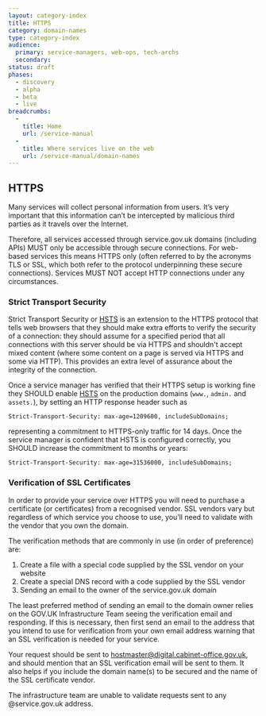 ```yaml
---
layout: category-index
title: HTTPS
category: domain-names
type: category-index
audience:
  primary: service-managers, web-ops, tech-archs
  secondary:
status: draft
phases:
  - discovery
  - alpha
  - beta
  - live
breadcrumbs:
  -
    title: Home
    url: /service-manual
  -
    title: Where services live on the web
    url: /service-manual/domain-names
---
```


## HTTPS

Many services will collect personal information from users. It’s very important that this information can’t be
intercepted by malicious third parties as it travels over the Internet.

Therefore, all services accessed through service.gov.uk domains (including APIs) MUST only be accessible through
secure connections. For web-based services this means HTTPS only (often referred to by the acronyms TLS or SSL,
which both refer to the protocol underpinning these secure connections). Services MUST NOT accept HTTP connections
under any circumstances.

### Strict Transport Security

Strict Transport Security or [HSTS](https://en.wikipedia.org/wiki/HTTP_Strict_Transport_Security) is an extension
to the HTTPS protocol that tells web browsers that they should make extra efforts to verify the security of a
connection: they should assume for a specified period that all connections with this server should be via HTTPS
and shouldn't accept mixed content (where some content on a page is served via HTTPS and some via HTTP). This
provides an extra level of assurance about the integrity of the connection.

Once a service manager has verified that their HTTPS setup is working fine they SHOULD enable
[HSTS](https://en.wikipedia.org/wiki/HTTP_Strict_Transport_Security) on the production domains (`www.`, `admin.`
and `assets.`), by setting an HTTP response header such as

    Strict-Transport-Security: max-age=1209600, includeSubDomains;

representing a commitment to HTTPS-only traffic for 14 days. Once the service manager is confident that HSTS
is configured correctly, you SHOULD increase the commitment to months or years:

    Strict-Transport-Security: max-age=31536000, includeSubDomains;

### Verification of SSL Certificates

In order to provide your service over HTTPS you will need to purchase a certificate (or certificates) from a
recognised vendor. SSL vendors vary but regardless of which service you choose to use, you’ll need to validate
with the vendor that you own the domain.

The verification methods that are commonly in use (in order of preference) are:

1. Create a file with a special code supplied by the SSL vendor on your website
2. Create a special DNS record with a code supplied by the SSL vendor
3. Sending an email to the owner of the service.gov.uk domain

The least preferred method of sending an email to the domain owner relies on the GOV.UK Infrastructure Team
seeing the verification email and responding. If this is necessary, then first send an email to the address that
you intend to use for verification from your own email address warning that an SSL verification is needed for
your service.

Your request should be sent to hostmaster@digital.cabinet-office.gov.uk, and
should mention that an SSL verification email will be sent to them. It also helps if you include the domain name(s)
to be secured and the name of the SSL certificate vendor.

The infrastructure team are unable to validate requests sent to any @service.gov.uk address.
